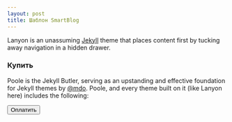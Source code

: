 ```yaml
---
layout: post
title: Шаблон SmartBlog
---
```


Lanyon is an unassuming [Jekyll](http://jekyllrb.com) theme that places content first by tucking away navigation in a hidden drawer.

### Купить

Poole is the Jekyll Butler, serving as an upstanding and effective foundation for Jekyll themes by [@mdo](https://twitter.com/mdo). Poole, and every theme built on it (like Lanyon here) includes the following:


<form id="payment" name="payment" method="post" action="https://sci.interkassa.com/" enctype="utf-8">
	<input type="hidden" name="ik_co_id" value="55e6f0583b1eaf51448b4568" />
	<input type="hidden" name="ik_pm_no" value="ID_4233" />
	<input type="hidden" name="ik_am" value="1000" />
	<input type="hidden" name="ik_cur" value="RUB" />
	<input type="hidden" name="ik_desc" value="Datalife SmartBlog" />
	<input type="hidden" name="ik_act" value="payways" />
	<input type="hidden" name="ik_pw_on" value="visa,yandexmoney,webmoney_merchant,w1_merchant_usd,privat24" />
	<input type="hidden" name="ik_exp" value="2015-09-03" />
        <input type="submit" value="Оплатить">
</form>



